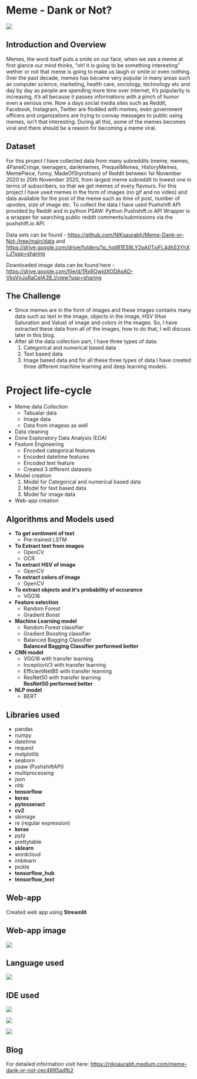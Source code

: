 # Meme - Dank or Not?

![](images/meme1.png)

## Introduction and Overview

Memes, the word itself puts a smile on our face, when we see a meme at first glance our mind thinks, “oh! it is going to be something interesting” wether or not that meme is going to make us laugh or smile or even nothing. 0ver the past decade, memes has became very popular in many areas such as computer science, marketing, health care, sociology, technology etc and day by day as people are spending more time over internet, it’s popularity is increasing, it’s all because it passes informations with a pinch of humor even a serious one. Now a days social media sites such as Reddit, Facebook, Instagram, Twitter are flodded with memes, even government officers and organizations are trying to convay messages to public using memes, isn’t that interesting. During all this, some of the memes becomes viral and there should be a reason for becoming a meme viral.

## Dataset

For this project I have collected data from many subreddits (meme, memes, 4PanelCringe, teenagers, dankmemes, PrequelMemes, HistoryMemes, MemePiece, funny, MadeOfStyrofoam) of Reddit between 1st November 2020 to 20th November 2020, from largest meme subreddit to lowest one in terms of subscribers, so that we get memes of every flavours. For this project I have used memes in the form of images (no gif and no video) and data available for the post of the meme such as time of post, number of upvotes, size of image etc. 
To collect the data I have used Pushshift API provided by Reddit and in python PSAW: Python Pushshift.io API Wrapper is a wrapper for searching public reddit comments/submissions via the pushshift.io API.

Data sets can be found - https://github.com/NIKsaurabh/Meme-Dank-or-Not-/tree/main/data and https://drive.google.com/drive/folders/1q_hqilR1E59LY2pA0TxjFL4dh53YhXLJ?usp=sharing

Downloaded image data can be found here - https://drive.google.com/file/d/1Rx6OwIdXODAoAD-VksVnJuRaCeIA39_l/view?usp=sharing

## The Challenge

* Since memes are in the form of images and these images contains many data such as text in the image, objects in the image, HSV (Hue Saturation and Value) of image and colors in the images. So, I have extracted these data from all of the images, how to do that, I will discuss later in this blog.
* After all the data collection part, I have three types of data:
    1. Categorical and numerical based data
    2. Text based data
    3. Image based data
and for all these three types of data I have created three different machine learning and deep learning models.

# Project life-cycle

* Meme data Collection
    * Tabualar data
    * Image data
    * Data from imageas as well
* Data cleaning
* Done Exploratory Data Analysis (EDA)
* Feature Engineering
  * Encoded categorical features
  * Encoded datetime features
  * Encoded text feature
  * Created 3 different datasets
* Model creation
    1. Model for Categorical and numerical based data
    2. Model for text based data
    3. Model for image data
* Web-app creation 

## Algorithms and Models used
  * **To get sentiment of text**
      * Pre-trained LSTM
  * **To Extract text from images**
      * OpenCV
      * OCR
  * **To extract HSV of image**
      * OpenCV
  * **To extract colors of image**
      * OpenCV
  * **To extract objects and it's probability of occurance**
      * VGG16
  * **Feature selection**
      * Random Forest
      * Gradient Boost
  * **Machine Learning model**
      * Random Forest classifier
      * Gradient Boosting classifier
      * Balanced Bagging Classifier<br>
      **Balanced Bagging Classifier performed better**
  * **CNN model**
      * VGG16 with transfer learning
      * InceptionV3 with transfer learning
      * EfficientNetB5 with transfer learning
      * ResNet50 with transfer learning<br>
      **ResNet50 performed better**
  * **NLP model**
      * BERT

## Libraries used
* pandas
* numpy
* datetime
* request
* matplotlib
* seaborn
* psaw (PushshiftAPI)
* multiprocessing
* json
* nltk
* **tensorflow**
* **keras**
* **pytesseract**
* **cv2**
* skimage
* re (regular expression)
* **keras**
* pytz
* prettytable
* **sklearn**
* wordcloud
* imblearn
* pickle
* **tensorflow_hub**
* **tensorflow_text**

## Web-app
Created web app using **Streamlit**

## Web-app image
![](images/webapp.png)

## Language used
![](images/python.png)

## IDE used
![](images/colab.jpeg)

![](images/spyder.png)

![](images/visual_studio.jpeg)

## Blog
For detailed information visit here: https://niksaurabh.medium.com/meme-dank-or-not-cec4895adfb2



